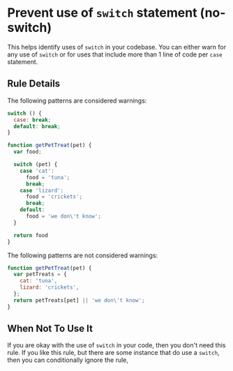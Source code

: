 # Prevent use of `switch` statement (no-switch)

This helps identify uses of `switch` in your codebase. You can either warn for any use of `switch` or for uses that include more than 1 line of code per `case` statement.

## Rule Details

The following patterns are considered warnings:

```js
switch () {
  case: break;
  default: break;
}

function getPetTreat(pet) {
  var food;

  switch (pet) {
    case 'cat':
      food = 'tuna';
      break;
    case 'lizard':
      food = 'crickets';
      break;
    default:
      food = 'we don\'t know';
  }

  return food
}
```

The following patterns are not considered warnings:

```js
function getPetTreat(pet) {
  var petTreats = {
    cat: 'tuna',
    lizard: 'crickets',
  };
  return petTreats[pet] || 'we don\'t know';
}
```

## When Not To Use It

If you are okay with the use of `switch` in your code, then you don't need this rule. If you like this rule, but there are some instance that do use a `switch`, then you can conditionally ignore the rule,
